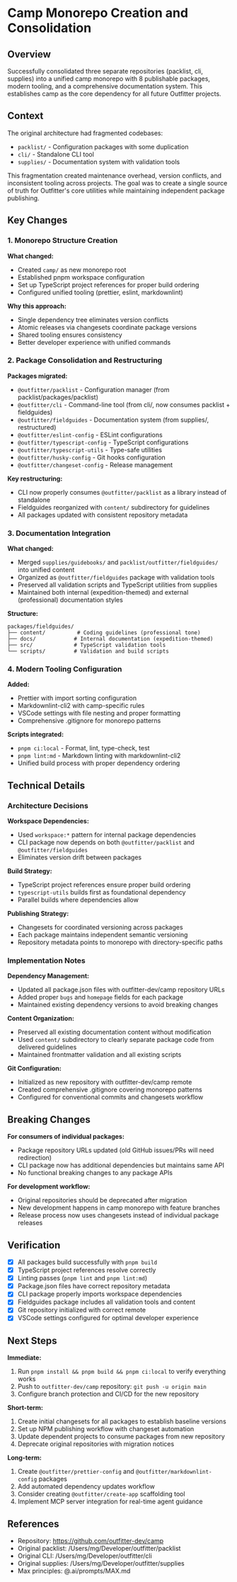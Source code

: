 # Camp Monorepo Creation and Consolidation

## Overview

Successfully consolidated three separate repositories (packlist, cli, supplies) into a unified camp monorepo with 8 publishable packages, modern tooling, and a comprehensive documentation system. This establishes camp as the core dependency for all future Outfitter projects.

## Context

The original architecture had fragmented codebases:

- `packlist/` - Configuration packages with some duplication
- `cli/` - Standalone CLI tool
- `supplies/` - Documentation system with validation tools

This fragmentation created maintenance overhead, version conflicts, and inconsistent tooling across projects. The goal was to create a single source of truth for Outfitter's core utilities while maintaining independent package publishing.

## Key Changes

### 1. Monorepo Structure Creation

**What changed:**

- Created `camp/` as new monorepo root
- Established pnpm workspace configuration
- Set up TypeScript project references for proper build ordering
- Configured unified tooling (prettier, eslint, markdownlint)

**Why this approach:**

- Single dependency tree eliminates version conflicts
- Atomic releases via changesets coordinate package versions
- Shared tooling ensures consistency
- Better developer experience with unified commands

### 2. Package Consolidation and Restructuring

**Packages migrated:**

- `@outfitter/packlist` - Configuration manager (from packlist/packages/packlist)
- `@outfitter/cli` - Command-line tool (from cli/, now consumes packlist + fieldguides)
- `@outfitter/fieldguides` - Documentation system (from supplies/, restructured)
- `@outfitter/eslint-config` - ESLint configurations
- `@outfitter/typescript-config` - TypeScript configurations
- `@outfitter/typescript-utils` - Type-safe utilities
- `@outfitter/husky-config` - Git hooks configuration
- `@outfitter/changeset-config` - Release management

**Key restructuring:**

- CLI now properly consumes `@outfitter/packlist` as a library instead of standalone
- Fieldguides reorganized with `content/` subdirectory for guidelines
- All packages updated with consistent repository metadata

### 3. Documentation Integration

**What changed:**

- Merged `supplies/guidebooks/` and `packlist/outfitter/fieldguides/` into unified content
- Organized as `@outfitter/fieldguides` package with validation tools
- Preserved all validation scripts and TypeScript utilities from supplies
- Maintained both internal (expedition-themed) and external (professional) documentation styles

**Structure:**

```
packages/fieldguides/
├── content/          # Coding guidelines (professional tone)
├── docs/            # Internal documentation (expedition-themed)
├── src/             # TypeScript validation tools
└── scripts/         # Validation and build scripts
```

### 4. Modern Tooling Configuration

**Added:**

- Prettier with import sorting configuration
- Markdownlint-cli2 with camp-specific rules
- VSCode settings with file nesting and proper formatting
- Comprehensive .gitignore for monorepo patterns

**Scripts integrated:**

- `pnpm ci:local` - Format, lint, type-check, test
- `pnpm lint:md` - Markdown linting with markdownlint-cli2
- Unified build process with proper dependency ordering

## Technical Details

### Architecture Decisions

**Workspace Dependencies:**

- Used `workspace:*` pattern for internal package dependencies
- CLI package now depends on both `@outfitter/packlist` and `@outfitter/fieldguides`
- Eliminates version drift between packages

**Build Strategy:**

- TypeScript project references ensure proper build ordering
- `typescript-utils` builds first as foundational dependency
- Parallel builds where dependencies allow

**Publishing Strategy:**

- Changesets for coordinated versioning across packages
- Each package maintains independent semantic versioning
- Repository metadata points to monorepo with directory-specific paths

### Implementation Notes

**Dependency Management:**

- Updated all package.json files with outfitter-dev/camp repository URLs
- Added proper `bugs` and `homepage` fields for each package
- Maintained existing dependency versions to avoid breaking changes

**Content Organization:**

- Preserved all existing documentation content without modification
- Used `content/` subdirectory to clearly separate package code from delivered guidelines
- Maintained frontmatter validation and all existing scripts

**Git Configuration:**

- Initialized as new repository with outfitter-dev/camp remote
- Created comprehensive .gitignore covering monorepo patterns
- Configured for conventional commits and changesets workflow

## Breaking Changes

**For consumers of individual packages:**

- Package repository URLs updated (old GitHub issues/PRs will need redirection)
- CLI package now has additional dependencies but maintains same API
- No functional breaking changes to any package APIs

**For development workflow:**

- Original repositories should be deprecated after migration
- New development happens in camp monorepo with feature branches
- Release process now uses changesets instead of individual package releases

## Verification

- [x] All packages build successfully with `pnpm build`
- [x] TypeScript project references resolve correctly
- [x] Linting passes (`pnpm lint` and `pnpm lint:md`)
- [x] Package.json files have correct repository metadata
- [x] CLI package properly imports workspace dependencies
- [x] Fieldguides package includes all validation tools and content
- [x] Git repository initialized with correct remote
- [x] VSCode settings configured for optimal developer experience

## Next Steps

**Immediate:**

1. Run `pnpm install && pnpm build && pnpm ci:local` to verify everything works
2. Push to `outfitter-dev/camp` repository: `git push -u origin main`
3. Configure branch protection and CI/CD for the new repository

**Short-term:**

1. Create initial changesets for all packages to establish baseline versions
2. Set up NPM publishing workflow with changeset automation
3. Update dependent projects to consume packages from new repository
4. Deprecate original repositories with migration notices

**Long-term:**

1. Create `@outfitter/prettier-config` and `@outfitter/markdownlint-config` packages
2. Add automated dependency updates workflow
3. Consider creating `@outfitter/create-app` scaffolding tool
4. Implement MCP server integration for real-time agent guidance

## References

- Repository: https://github.com/outfitter-dev/camp
- Original packlist: /Users/mg/Developer/outfitter/packlist
- Original CLI: /Users/mg/Developer/outfitter/cli
- Original supplies: /Users/mg/Developer/outfitter/supplies
- Max principles: @.ai/prompts/MAX.md
